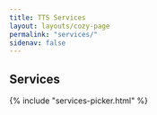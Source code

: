 ```yaml
---
title: TTS Services
layout: layouts/cozy-page
permalink: "services/"
sidenav: false
---
```

<h2 class="site-preview-heading">Services</h2>
{% include "services-picker.html" %}


